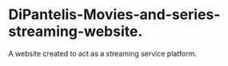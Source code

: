 # DiPantelis-Movies-and-series-streaming-website.
A website created to act as a streaming service platform.
